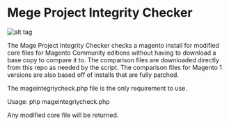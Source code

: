 # Mege Project Integrity Checker
![alt tag](http://magemojo.com/files/editcore.png)

The Mage Project Integrity Checker checks a magento install for modified core files for Magento Community editions without having to download a base copy to compare it to. The comparison files are downloaded directly from this repo as needed by the script. The comparison files for Magento 1 versions are also based off of installs that are fully patched. 

The mageintegriycheck.php file is the only requirement to use.

Usage: php mageintegriycheck.php <path to magento root>

Any modified core file will be returned.